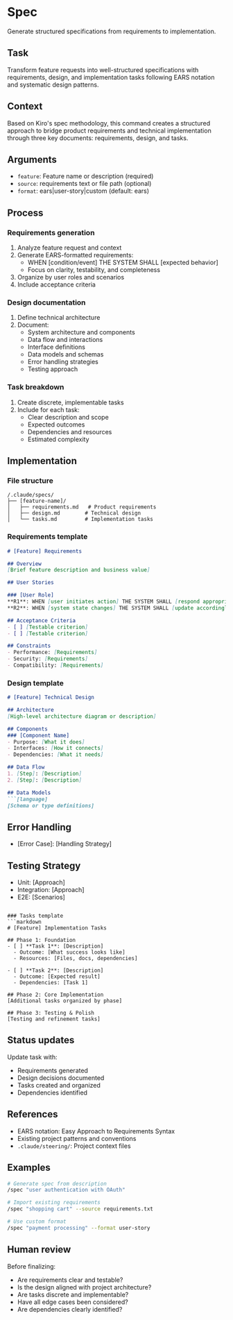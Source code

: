 # Spec

Generate structured specifications from requirements to implementation.

## Task

Transform feature requests into well-structured specifications with requirements, design, and implementation tasks following EARS notation and systematic design patterns.

## Context

Based on Kiro's spec methodology, this command creates a structured approach to bridge product requirements and technical implementation through three key documents: requirements, design, and tasks.

## Arguments

- `feature`: Feature name or description (required)
- `source`: requirements text or file path (optional)
- `format`: ears|user-story|custom (default: ears)

## Process

### Requirements generation

1. Analyze feature request and context
2. Generate EARS-formatted requirements:
   - WHEN [condition/event] THE SYSTEM SHALL [expected behavior]
   - Focus on clarity, testability, and completeness
3. Organize by user roles and scenarios
4. Include acceptance criteria

### Design documentation

1. Define technical architecture
2. Document:
   - System architecture and components
   - Data flow and interactions
   - Interface definitions
   - Data models and schemas
   - Error handling strategies
   - Testing approach

### Task breakdown

1. Create discrete, implementable tasks
2. Include for each task:
   - Clear description and scope
   - Expected outcomes
   - Dependencies and resources
   - Estimated complexity

## Implementation

### File structure
```
/.claude/specs/
├── [feature-name]/
│   ├── requirements.md   # Product requirements
│   ├── design.md        # Technical design
│   └── tasks.md         # Implementation tasks
```

### Requirements template
```markdown
# [Feature] Requirements

## Overview
[Brief feature description and business value]

## User Stories

### [User Role]
**R1**: WHEN [user initiates action] THE SYSTEM SHALL [respond appropriately]
**R2**: WHEN [system state changes] THE SYSTEM SHALL [update accordingly]

## Acceptance Criteria
- [ ] [Testable criterion]
- [ ] [Testable criterion]

## Constraints
- Performance: [Requirements]
- Security: [Requirements]
- Compatibility: [Requirements]
```

### Design template
```markdown
# [Feature] Technical Design

## Architecture
[High-level architecture diagram or description]

## Components
### [Component Name]
- Purpose: [What it does]
- Interfaces: [How it connects]
- Dependencies: [What it needs]

## Data Flow
1. [Step]: [Description]
2. [Step]: [Description]

## Data Models
```[language]
[Schema or type definitions]
```

## Error Handling
- [Error Case]: [Handling Strategy]

## Testing Strategy
- Unit: [Approach]
- Integration: [Approach]
- E2E: [Scenarios]
```

### Tasks template
```markdown
# [Feature] Implementation Tasks

## Phase 1: Foundation
- [ ] **Task 1**: [Description]
  - Outcome: [What success looks like]
  - Resources: [Files, docs, dependencies]
  
- [ ] **Task 2**: [Description]
  - Outcome: [Expected result]
  - Dependencies: [Task 1]

## Phase 2: Core Implementation
[Additional tasks organized by phase]

## Phase 3: Testing & Polish
[Testing and refinement tasks]
```

## Status updates

Update task with:
- Requirements generated
- Design decisions documented
- Tasks created and organized
- Dependencies identified

## References

- EARS notation: Easy Approach to Requirements Syntax
- Existing project patterns and conventions
- `.claude/steering/`: Project context files

## Examples

```bash
# Generate spec from description
/spec "user authentication with OAuth"

# Import existing requirements
/spec "shopping cart" --source requirements.txt

# Use custom format
/spec "payment processing" --format user-story
```

## Human review

Before finalizing:
- Are requirements clear and testable?
- Is the design aligned with project architecture?
- Are tasks discrete and implementable?
- Have all edge cases been considered?
- Are dependencies clearly identified?